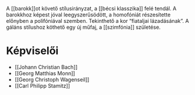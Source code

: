 A [[barokk]]ot követő stílusirányzat, a [[bécsi klasszika]] felé tendál. A barokkhoz képest jóval leegyszerűsödött, a homofóniát részesítette előnyben a polifóniával szemben. Tekinthető a kor “fiataljai lázadásának”. A gáláns stílushoz köthető egy új műfaj, a [[szimfónia]] születése.
# Képviselői
- [[Johann Christian Bach]]
- [[Georg Matthias Monn]]
- [[Georg Christoph Wagenseil]]
- [[Carl Philipp Stamitz]]